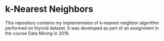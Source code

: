 # k-Nearest Neighbors
This repository contains my implementaion of k-nearest neighbor algorithm performed on thyroid dataset. It was developed as part of an assignment in the course Data Mining in 2019.
